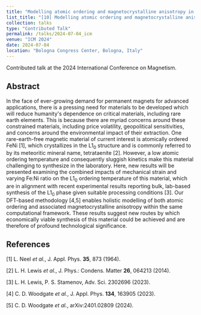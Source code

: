 ```yaml
---
title: "Modelling atomic ordering and magnetocrystalline anisotropy in L1<sub>0</sub> FeNi (tetrataenite)"
list_title: "[10] Modelling atomic ordering and magnetocrystalline anisotropy in L1<sub>0</sub> FeNi (tetrataenite)"
collection: talks
type: "Contributed Talk"
permalink: /talks/2024-07-04_icm
venue: "ICM 2024"
date: 2024-07-04
location: "Bologna Congress Center, Bologna, Italy"
---
```


Contributed talk at the 2024 International Conference on Magnetism.

<h2>Abstract</h2>
In the face of ever-growing demand for permanent magnets for advanced applications, there is a pressing need for materials to be developed which will reduce humanity's dependence on critical materials, including rare earth elements. This is because there are myriad concerns around these constrained materials, including price volatility, geopolitical sensitivities, and concerns around the environmental impact of their extraction. One rare-earth-free magnetic material of current interest is atomically ordered FeNi [1], which crystallizes in the L1<sub>0</sub> structure and is commonly referred to by its meteoritic mineral name, tetrataenite [2]. However, a low atomic ordering temperature and consequently sluggish kinetics make this material challenging to synthesize in the laboratory. Here, new results will be presented examining the combined impacts of mechanical strain and varying Fe:Ni ratio on the L1<sub>0</sub> ordering temperature of this material, which are in alignment with recent experimental results reporting bulk, lab-based synthesis of the L1<sub>0</sub> phase given suitable processing conditions [3]. Our DFT-based methodology [4,5] enables holistic modelling of both atomic ordering and associated magnetocrystalline anisotropy within the same computational framework. These results suggest new routes by which economically viable synthesis of this material could be achieved and are therefore of profound technological significance.

<h2>References</h2>
[1] L. Neel <i>et al.</i>, J. Appl. Phys. <b>35</b>, 873 (1964).

[2] L. H. Lewis <i>et al.</i>, J. Phys.: Condens. Matter <b>26</b>, 064213 (2014).

[3] L. H. Lewis, P. S. Stamenov, Adv. Sci. 2302696 (2023).

[4] C. D. Woodgate <i>et al.</i>, J. Appl. Phys. <b>134</b>, 163905 (2023).

[5] C. D. Woodgate <i>et al.</i>, arXiv:2401.02809 (2024).
